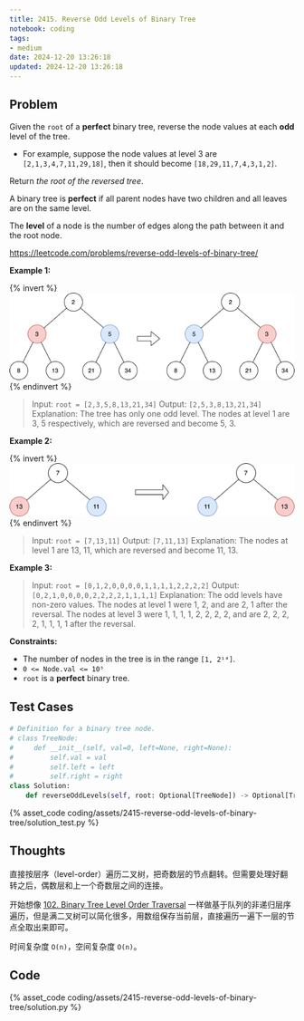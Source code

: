 ```yaml
---
title: 2415. Reverse Odd Levels of Binary Tree
notebook: coding
tags:
- medium
date: 2024-12-20 13:26:18
updated: 2024-12-20 13:26:18
---
```

## Problem

Given the `root` of a **perfect** binary tree, reverse the node values at each **odd** level of the tree.

- For example, suppose the node values at level 3 are `[2,1,3,4,7,11,29,18]`, then it should become `[18,29,11,7,4,3,1,2]`.

Return _the root of the reversed tree_.

A binary tree is **perfect** if all parent nodes have two children and all leaves are on the same level.

The **level** of a node is the number of edges along the path between it and the root node.

<https://leetcode.com/problems/reverse-odd-levels-of-binary-tree/>

**Example 1:**

{% invert %}
![case1](assets/2415-reverse-odd-levels-of-binary-tree/case1.png)
{% endinvert %}

> Input: `root = [2,3,5,8,13,21,34]`
> Output: `[2,5,3,8,13,21,34]`
> Explanation:
> The tree has only one odd level.
> The nodes at level 1 are 3, 5 respectively, which are reversed and become 5, 3.

**Example 2:**

{% invert %}
![case2](assets/2415-reverse-odd-levels-of-binary-tree/case2.png)
{% endinvert %}

> Input: `root = [7,13,11]`
> Output: `[7,11,13]`
> Explanation:
> The nodes at level 1 are 13, 11, which are reversed and become 11, 13.

**Example 3:**

> Input: `root = [0,1,2,0,0,0,0,1,1,1,1,2,2,2,2]`
> Output: `[0,2,1,0,0,0,0,2,2,2,2,1,1,1,1]`
> Explanation:
> The odd levels have non-zero values.
> The nodes at level 1 were 1, 2, and are 2, 1 after the reversal.
> The nodes at level 3 were 1, 1, 1, 1, 2, 2, 2, 2, and are 2, 2, 2, 2, 1, 1, 1, 1 after the reversal.

**Constraints:**

- The number of nodes in the tree is in the range `[1, 2¹⁴]`.
- `0 <= Node.val <= 10⁵`
- `root` is a **perfect** binary tree.

## Test Cases

``` python
# Definition for a binary tree node.
# class TreeNode:
#     def __init__(self, val=0, left=None, right=None):
#         self.val = val
#         self.left = left
#         self.right = right
class Solution:
    def reverseOddLevels(self, root: Optional[TreeNode]) -> Optional[TreeNode]:
```

{% asset_code coding/assets/2415-reverse-odd-levels-of-binary-tree/solution_test.py %}

## Thoughts

直接按层序（level-order）遍历二叉树，把奇数层的节点翻转。但需要处理好翻转之后，偶数层和上一个奇数层之间的连接。

开始想像 [102. Binary Tree Level Order Traversal](102-binary-tree-level-order-traversal) 一样做基于队列的非递归层序遍历，但是满二叉树可以简化很多，用数组保存当前层，直接遍历一遍下一层的节点全取出来即可。

时间复杂度 `O(n)`，空间复杂度 `O(n)`。

## Code

{% asset_code coding/assets/2415-reverse-odd-levels-of-binary-tree/solution.py %}
